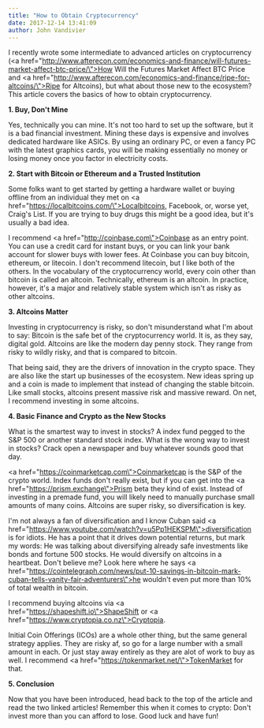 ```yaml
---
title: "How to Obtain Cryptocurrency"
date: 2017-12-14 13:41:09
author: John Vandivier
---
```




I recently wrote some intermediate to advanced articles on cryptocurrency (<a href=\"http://www.afterecon.com/economics-and-finance/will-futures-market-affect-btc-price/\">How Will the Futures Market Affect BTC Price</a> and <a href=\"http://www.afterecon.com/economics-and-finance/ripe-for-altcoins/\">Ripe for Altcoins</a>), but what about those new to the ecosystem? This article covers the basics of how to obtain cryptocurrency.

<strong>1. Buy, Don't Mine</strong>

Yes, technically you can mine. It's not too hard to set up the software, but it is a bad financial investment. Mining these days is expensive and involves dedicated hardware like ASICs. By using an ordinary PC, or even a fancy PC with the latest graphics cards, you will be making essentially no money or losing money once you factor in electricity costs.

<strong>2. Start with Bitcoin or Ethereum and a Trusted Institution</strong>

Some folks want to get started by getting a hardware wallet or buying offline from an individual they met on <a href=\"https://localbitcoins.com/\">Localbitcoins</a>, Facebook, or, worse yet, Craig's List. If you are trying to buy drugs this might be a good idea, but it's usually a bad idea.

I recommend <a href=\"http://coinbase.com\">Coinbase</a> as an entry point. You can use a credit card for instant buys, or you can link your bank account for slower buys with lower fees. At Coinbase you can buy bitcoin, ethereum, or litecoin. I don't recommend litecoin, but I like both of the others. In the vocabulary of the cryptocurrency world, every coin other than bitcoin is called an altcoin. Technically, ethereum is an altcoin. In practice, however, it's a major and relatively stable system which isn't as risky as other altcoins.

<strong>3. Altcoins Matter</strong>

Investing in cryptocurrency is risky, so don't misunderstand what I'm about to say: Bitcoin is the safe bet of the cryptocurrency world. It is, as they say, digital gold. Altcoins are like the modern day penny stock. They range from risky to wildly risky, and that is compared to bitcoin.

That being said, they are the drivers of innovation in the crypto space. They are also like the start up businesses of the ecosystem. New ideas spring up and a coin is made to implement that instead of changing the stable bitcoin. Like small stocks, altcoins present massive risk and massive reward. On net, I recommend investing in some altcoins.

<strong>4. Basic Finance and Crypto as the New Stocks</strong>

What is the smartest way to invest in stocks? A index fund pegged to the S&amp;P 500 or another standard stock index. What is the wrong way to invest in stocks? Crack open a newspaper and buy whatever sounds good that day.

<a href=\"https://coinmarketcap.com\">Coinmarketcap</a> is the S&amp;P of the crypto world. Index funds don't really exist, but if you can get into the <a href=\"https://prism.exchange\">Prism beta</a> they kind of exist. Instead of investing in a premade fund, you will likely need to manually purchase small amounts of many coins. Altcoins are super risky, so diversification is key.

I'm not always a fan of diversification and I know Cuban said <a href=\"https://www.youtube.com/watch?v=u5Pp1HEKSPM\">diversification is for idiots</a>. He has a point that it drives down potential returns, but mark my words: He was talking about diversifying already safe investments like bonds and fortune 500 stocks. He would diversify on altcoins in a heartbeat. Don't believe me? Look here where he says <a href=\"https://cointelegraph.com/news/put-10-savings-in-bitcoin-mark-cuban-tells-vanity-fair-adventurers\">he wouldn't even put more than 10% of total wealth in bitcoin</a>.

I recommend buying altcoins via <a href=\"https://shapeshift.io\">ShapeShift</a> or <a href=\"https://www.cryptopia.co.nz\">Cryptopia</a>.

Initial Coin Offerings (ICOs) are a whole other thing, but the same general strategy applies. They are risky af, so go for a large number with a small amount in each. Or just stay away entirely as they are alot of work to buy as well. I recommend <a href=\"https://tokenmarket.net/\">TokenMarket</a> for that.

<strong>5. Conclusion</strong>

Now that you have been introduced, head back to the top of the article and read the two linked articles! Remember this when it comes to crypto: Don't invest more than you can afford to lose. Good luck and have fun!